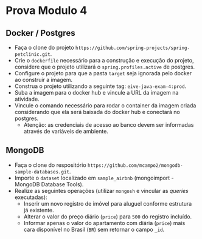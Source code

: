 # Prova Modulo 4

## Docker / Postgres

  - Faça o clone do projeto `https://github.com/spring-projects/spring-petclinic.git`.
  - Crie o `dockerfile` necessário para a construção e execução do projeto, considere que o projeto utilizará o `spring.profiles.active` de postgres.
  - Configure o projeto para que a pasta `target` seja ignorada pelo docker ao construir a imagem.
  - Construa o projeto utilizando a seguinte tag: `eive-java-exam-4:prod`.
  - Suba a imagem para o docker hub e vincule a URL da imagem na atividade.
  - Vincule o comando necessário para rodar o container da imagem criada considerando que ela será baixada do docker hub e conectará no postgres.
    - Atenção: as credenciais de acesso ao banco devem ser informadas através de variáveis de ambiente.

## MongoDB

  - Faça o clone do respositório `https://github.com/mcampo2/mongodb-sample-databases.git`.
  - Importe o `dataset` localizado em `sample_airbnb` (mongoimport - MongoDB Database Tools).
  - Realize as seguintes operações (utilizar `mongosh` e vincular as _queries_ executadas):
    - Inserir um novo registro de imóvel para aluguel conforme estrutura já existente.
    - Alterar o valor do preço diário (`price`) para `500` do registro incluído.
    - Informar apenas o valor do apartamento com diária (`price`)  mais cara disponível no Brasil (`BR`) sem retornar o campo `_id`.
